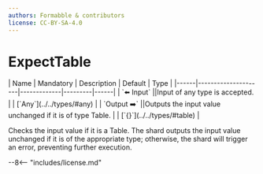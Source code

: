 ```yaml
---
authors: Formabble & contributors
license: CC-BY-SA-4.0
---
```



# ExpectTable

<div class="sh-parameters" markdown="1">
| Name | Mandatory | Description | Default | Type |
|------|---------------------|-------------|---------|------|
| `⬅️ Input` ||Input of any type is accepted. | | [`Any`](../../types/#any) |
| `Output ➡️` ||Outputs the input value unchanged if it is of type Table. | | [`{}`](../../types/#table) |

</div>

Checks the input value if it is a Table. The shard outputs the input value unchanged if it is of the appropriate type; otherwise, the shard will trigger an error, preventing further execution.

--8<-- "includes/license.md"

